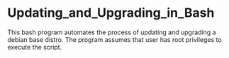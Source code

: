 # Updating_and_Upgrading_in_Bash
This bash program automates the process of updating and upgrading a debian base distro. The program assumes that user has root privileges to execute the script.
